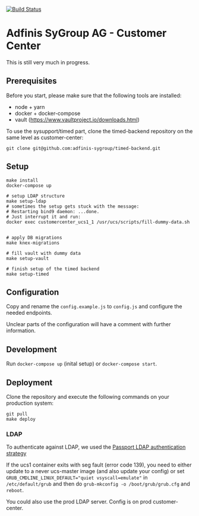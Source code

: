 [![Build Status](https://travis-ci.org/adfinis-sygroup/customer-center.svg?branch=master)](https://travis-ci.org/adfinis-sygroup/customer-center)

# Adfinis SyGroup AG - Customer Center

This is still very much in progress.

## Prerequisites

Before you start, please make sure that the following tools are installed:
* node + yarn
* docker + docker-compose
* vault (https://www.vaultproject.io/downloads.html)

To use the sysupport/timed part, clone the timed-backend repository on the same level as customer-center:

```shell
git clone git@github.com:adfinis-sygroup/timed-backend.git
```

## Setup

```shell
make install
docker-compose up

# setup LDAP structure
make setup-ldap
# sometimes the setup gets stuck with the message:
# Restarting bind9 daemon: ...done.
# Just interrupt it and run:
docker exec customercenter_ucs1_1 /usr/ucs/scripts/fill-dummy-data.sh


# apply DB migrations
make knex-migrations

# fill vault with dummy data
make setup-vault

# finish setup of the timed backend
make setup-timed
```

## Configuration
Copy and rename the `config.example.js` to `config.js` and configure the needed endpoints.

Unclear parts of the configuration will have a comment with further information.

## Development

Run `docker-compose up` (inital setup) or `docker-compose start`.

## Deployment

Clone the repository and execute the following commands on your production system:
```
git pull
make deploy
```

### LDAP
To authenticate against LDAP, we used the [Passport LDAP authentication strategy](https://github.com/vesse/passport-ldapauth)

If the ucs1 container exits with seg fault (error code 139), you need to either update to a never ucs-master image (and also update your config) or set `GRUB_CMDLINE_LINUX_DEFAULT="quiet vsyscall=emulate"` in `/etc/default/grub` and then do `grub-mkconfig -o /boot/grub/grub.cfg` and `reboot`.

You could also use the prod LDAP server. Config is on prod customer-center.
